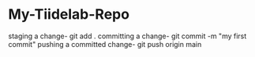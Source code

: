 # My-Tiidelab-Repo
staging a change- git add .
committing a change- git commit -m "my first commit"
pushing a committed change- git push origin main